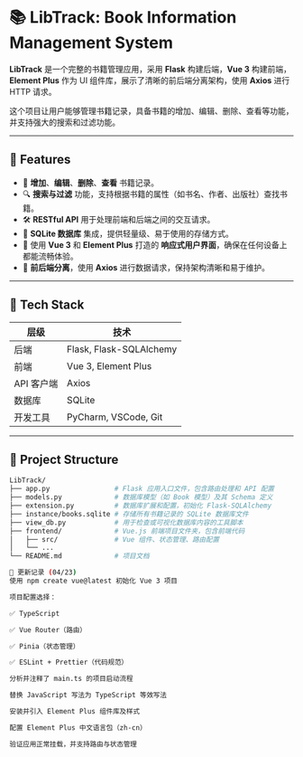 # 📚 LibTrack: Book Information Management System

**LibTrack** 是一个完整的书籍管理应用，采用 **Flask** 构建后端，**Vue 3** 构建前端，**Element Plus** 作为 UI 组件库，展示了清晰的前后端分离架构，使用 **Axios** 进行 HTTP 请求。

这个项目让用户能够管理书籍记录，具备书籍的增加、编辑、删除、查看等功能，并支持强大的搜索和过滤功能。

---

## 🚀 Features

- 📖 **增加**、**编辑**、**删除**、**查看** 书籍记录。
- 🔍 **搜索与过滤** 功能，支持根据书籍的属性（如书名、作者、出版社）查找书籍。
- 🛠️ **RESTful API** 用于处理前端和后端之间的交互请求。
- 💾 **SQLite 数据库** 集成，提供轻量级、易于使用的存储方式。
- 🎨 使用 **Vue 3** 和 **Element Plus** 打造的 **响应式用户界面**，确保在任何设备上都能流畅体验。
- 🔗 **前后端分离**，使用 **Axios** 进行数据请求，保持架构清晰和易于维护。

---

## 🧰 Tech Stack

| 层级        | 技术                    |
|-------------|-------------------------|
| 后端        | Flask, Flask-SQLAlchemy |
| 前端        | Vue 3, Element Plus     |
| API 客户端  | Axios                   |
| 数据库      | SQLite                  |
| 开发工具    | PyCharm, VSCode, Git    |

---

## 📂 Project Structure

```bash
LibTrack/
├── app.py                # Flask 应用入口文件，包含路由处理和 API 配置
├── models.py             # 数据库模型（如 Book 模型）及其 Schema 定义
├── extension.py          # 数据库扩展和配置，初始化 Flask-SQLAlchemy
├── instance/books.sqlite # 存储所有书籍记录的 SQLite 数据库文件
├── view_db.py            # 用于检查或可视化数据库内容的工具脚本
├── frontend/             # Vue.js 前端项目文件夹，包含前端代码
│   ├── src/              # Vue 组件、状态管理、路由配置
│   └── ...
└── README.md             # 项目文档

📝 更新记录 (04/23)
使用 npm create vue@latest 初始化 Vue 3 项目

项目配置选择：

✅ TypeScript

✅ Vue Router（路由）

✅ Pinia（状态管理）

✅ ESLint + Prettier（代码规范）

分析并注释了 main.ts 的项目启动流程

替换 JavaScript 写法为 TypeScript 等效写法

安装并引入 Element Plus 组件库及样式

配置 Element Plus 中文语言包（zh-cn）

验证应用正常挂载，并支持路由与状态管理
